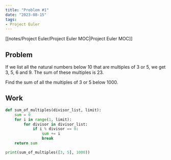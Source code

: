 ```yaml
---
title: "Problem #1"
date: "2023-08-15"
tags:
- Project Euler
---
```


[[notes/Project Euler/Project Euler MOC|Project Euler MOC]]

## Problem

If we list all the natural numbers below 10 that are multiples of 3 or 5, we get 3, 5, 6 and 9. The sum of these multiples is 23.

Find the sum of all the multiples of 3 or 5 below 1000.

## Work

```python
def sum_of_multiples(divisor_list, limit):
    sum = 0
    for i in range(1, limit):
        for divisor in divisor_list:
            if i % divisor == 0:
	            sum += i
                break
    return sum

print(sum_of_multiples([3, 5], 1000))
```